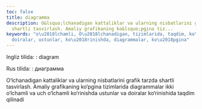 ```yaml
---
toc: false
title: diagramma
description: O&lsquo;lchanadigan kattaliklar va ularning nisbatlarini grafik tarzda
  shartli tasvirlash. Amaliy grafikaning ko&lsquo;pgina tiz...
keywords: "o\u2018lchamli, O\u2018lchanadigan, tizimlarida, taqdim, ko\u2018rinishida,
  doiralar, ustunlar, ko\u2018rinishda, diagrammalar, ko\u2018pgina"
---
```


Ingliz tilida:
:   diagram

Rus tilida:
:   диаграмма

O‘lchanadigan kattaliklar va ularning nisbatlarini grafik tarzda shartli tasvirlash. Amaliy grafikaning ko‘pgina tizimlarida diagrammalar ikki o‘lchamli va uch o‘lchamli ko‘rinishda ustunlar va doiralar ko‘rinishida taqdim qilinadi